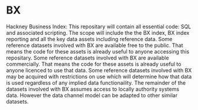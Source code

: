 # BX
Hackney Business Index:
This repositary will contain all essential code: SQL and associated scripting.
The scope will include the the BX index, BX index reporting and all the key data assets including reference data.
Some reference datasets involved with BX are available free to the public. That means the code for these assets is already useful to anyone accessing this repositary.
Some reference datasets involved with BX are available commercially. That means the code for these assets is already useful to anyone licenced to use that data. 
Some reference datasets involved with BX may be acquired with restrictions on use which will determine how that data is used regardless of any implied data functionaility. 
The remainder of the datasets involved with BX assumes access to locally authority systems data. However the data channel model can be adapted to other similar datasets.
